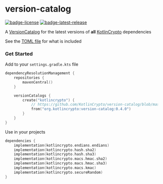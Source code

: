 # version-catalog
[![badge-license]][url-license]
[![badge-latest-release]][url-latest-release]

A [VersionCatalog][url-gradle-docs] for the latest versions of **all** [KotlinCrypto][url-kotlin-crypto] dependencies

See the [TOML file](gradle/kotlincrypto.versions.toml) for what is included

### Get Started

<!-- TAG_VERSION -->

Add to your `settings.gradle.kts` file
```kotlin
dependencyResolutionManagement {
    repositories {
        mavenCentral()
    }

    versionCatalogs {
        create("kotlincrypto") {
            // https://github.com/KotlinCrypto/version-catalog/blob/master/gradle/kotlincrypto.versions.toml
            from("org.kotlincrypto:version-catalog:0.4.0")
        }
    }
}
```

Use in your projects
```kotlin
dependencies {
    implementation(kotlincrypto.endians.endians)
    implementation(kotlincrypto.hash.sha2)
    implementation(kotlincrypto.hash.sha3)
    implementation(kotlincrypto.macs.hmac.sha2)
    implementation(kotlincrypto.macs.hmac.sha3)
    implementation(kotlincrypto.macs.kmac)
    implementation(kotlincrypto.secureRandom)
}
```

<!-- TAG_VERSION -->
[badge-latest-release]: https://img.shields.io/badge/latest--release-0.4.0-blue.svg?style=flat
[badge-license]: https://img.shields.io/badge/license-Apache%20License%202.0-blue.svg?style=flat

[url-latest-release]: https://github.com/KotlinCrypto/version-catalog/releases/latest
[url-license]: https://www.apache.org/licenses/LICENSE-2.0.txt
[url-kotlin-crypto]: https://github.com/KotlinCrypto
[url-gradle-docs]: https://docs.gradle.org/current/userguide/platforms.html#sec:importing-published-catalog
